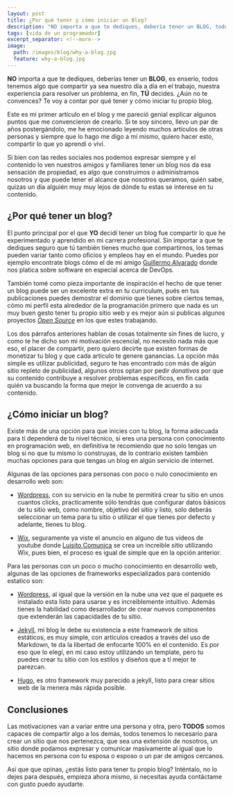 ```yaml
---
layout: post
title: ¿Por qué tener y cómo iniciar un Blog?
description: "NO importa a que te dediques, debería tener un BLOG, todos tenemos algo que compartir. ¿Aún no te convences? Te voy a contar por que tener y cómo iniciar tu blog"
tags: [vida de un programador]
excerpt_separator: <!--more-->
image:
  path: /images/blog/why-a-blog.jpg
  feature: why-a-blog.jpg
---
```


<strong>NO</strong> importa a que te dediques, deberías tener un <strong>BLOG</strong>, es enserio, todos tenemos algo que compartir ya sea nuestro día a día en el trabajo, nuestra experiencia para resolver un problema, en fin, <strong>TÚ</strong> decides. ¿Aún no te convences? Te voy a contar por qué tener y cómo iniciar tu propio blog.

<!--more-->

Este es mi primer artículo en el blog y me pareció genial explicar algunos puntos que me convencieron de crearlo. Si te soy sincero, llevo un par de años postergándolo, me he emocionado leyendo muchos artículos de otras personas y siempre que lo hago me digo a mí mismo, quiero hacer esto, compartir lo que yo aprendí o viví.

Si bien con las redes sociales nos podemos expresar siempre y el contenido lo ven nuestros amigos y familiares tener un blog nos da esa sensación de propiedad, es algo que construimos o administramos nosotros y que puede tener el alcance que nosotros queramos, quién sabe, quizas un día alguién muy muy lejos de dónde tu estas se interese en tu contenido.

## ¿Por qué tener un blog?

El punto principal por el que <strong>YO</strong> decidí tener un blog fue compartir lo que he experimentado y aprendido en mi carrera profesional. Sin importar a que te dediques seguro que tú también tienes mucho que compartirnos, los temas pueden variar tanto como oficios y empleos hay en el mundo. Puedes por ejemplo encontrate blogs cómo el de mi amigo [Guillermo Alvarado](https://galvarado.com.mx/) donde nos platica sobre software en especial acerca de DevOps.

También tomé como pieza importante de inspiración el hecho de que tener un blog puede ser un excelente extra en tu curriculum, pués en tus publicaciones puedes demostrar el dominio que tienes sobre ciertos temas, cómo mi perfil esta alrededor de la programación primero que nada es un muy buen gesto tener tu propio sitio web y es mejor aún si publicas algunos proyectos <i>[Open Source](http://www.tadeobarranco.com/open-source/)</i> en los que estes trabajando.

Los dos párrafos anteriores hablan de cosas totalmente sin fines de lucro, y como te he dicho son mi motivación escencial, no necesito nada más que eso, el placer de compartir, pero quiero decirte que existen formas de monetizar tu blog y que cada artículo te genere ganancias. La opción más simple es utilizar publicidad, seguro te has encontrado con más de algún sitio repleto de publicidad, algunos otros optan por pedir <i>donativos</i> por que su contenido contribuye a resolver problemas específicos, en fin cada quién va buscando la forma que mejor le convenga de acuerdo a su contenido.

## ¿Cómo iniciar un blog?

Existe más de una opción para que inicies con tu blog, la forma adecuada para tí dependerá de tu nivel técnico, si eres una persona con conocimiento en programación web, en definitiva te recomiendo que no solo tengas un blog si no que tu mismo lo construyas, de lo contrario existen también muchas opciones para que tengas un blog en algún servicio de internet.

Algunas de las opciones para personas con poco o nulo conocimiento en desarrollo web son:

- [Wordpress](https://wordpress.com/), con su servicio en la nube te permitirá crear tu sitio en unos cuantos clicks, practicamente sólo tendrás que configurar datos básicos de tu sitio web, como nombre, objetivo del sitio y listo, solo deberás seleccionar un tema para tu sitio o utilizar el que tienes por defecto y adelante, tienes tu blog.

- [Wix](https://es.wix.com/), seguramente ya viste el anuncio en alguno de tus videos de youtube donde [Luisito Comunica](https://twitter.com/LuisitoComunica) se crea un increible sitio utilizando Wix, pues bien, el proceso es igual de simple que en la opción anterior.

Para las personas con un poco o mucho conocimiento en desarrollo web, algunas de las opciones de frameworks especializados para contenido estatico son:

- [Wordpress](https://es-mx.wordpress.org/download/), al igual que la versión en la nube una vez que el paquete es instalado esta listo para usarse y es increiblemente intuitivo. Además tienes la habilidad como desarrollador de crear nuevos componentes que extenderán las capacidades de tu sitio.

- [Jekyll](https://jekyllrb.com/), mi blog le debe su existencia a este framework de sitios estáticos, es muy simple, con artículos creados a través del uso de Markdown, te da la libertad de enfocarte 100% en el contenido. Es por eso que lo elegí, en mi caso estoy utilizando un template, pero tu puedes crear tu sitio con los estilos y diseños que a tí mejor te parezcan.

- [Hugo](https://gohugo.io/), es otro framework muy parecido a jekyll, listo para crear sitios web de la menera más rápida posible.

## Conclusiones

Las motivaciones van a variar entre una persona y otra, pero <strong>TODOS</strong> somos capaces de compartir algo a los demás, todos tenemos lo necesario para crear un sitio que nos pertenezca, que sea una extensión de nosotros, un sitio donde podamos expresar y comunicar masivamente al igual que lo hacemos en persona con tu esposa o esposo o un par de amigos cercanos.

Así que que opinas, ¿estás listo para tener tu propio blog? Inténtalo, no lo dejes para después, empieza ahora mismo, si necesitas ayuda contáctame con gusto puedo ayudarte.
